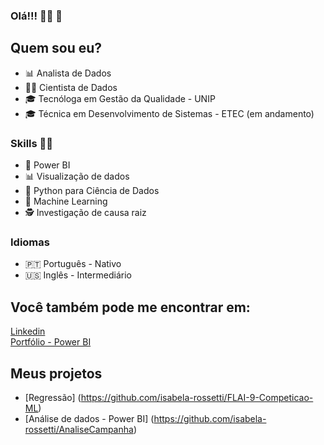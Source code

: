 ### Olá!!! 👩‍💻 👋 

## Quem sou eu? 

* 📊 Analista de Dados 
* 👩‍💻 Cientista de Dados
* 🎓 Tecnóloga em Gestão da Qualidade - UNIP
* 🎓 Técnica em Desenvolvimento de Sistemas - ETEC (em andamento)

### Skills 👩‍💻

* 🧮 Power BI
* 📊 Visualização de dados
* 🐍 Python para Ciência de Dados
* 🔮 Machine Learning
* 🕵️‍ Investigação de causa raiz

### Idiomas
* 🇵🇹 Português - Nativo
* 🇺🇸 Inglês - Intermediário
 
## Você também pode me encontrar em:
[Linkedin]( https://www.linkedin.com/in/isabelarossetti/)<br />
[Portfólio - Power BI](https://sites.google.com/view/portfolio-isabela-rossetti/p%C3%A1gina-inicial)

## Meus projetos

* [Regressão] (https://github.com/isabela-rossetti/FLAI-9-Competicao-ML)
* [Análise de dados - Power BI] (https://github.com/isabela-rossetti/AnaliseCampanha)
